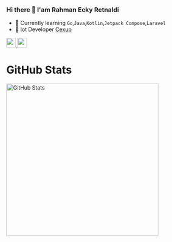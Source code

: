 

### Hi there 👋 I'am Rahman Ecky Retnaldi

- 🔭  Currently learning `Go`,`Java`,`Kotlin`,`Jetpack Compose`,`Laravel`
- 📱  Iot Developer [Cexup](https://cexup.com)

<p>
  <a href="https://www.twitter.com/rahmanecky">
    <img src="https://img.shields.io/badge/twitter-%231DA1F2.svg?&style=for-the-badge&logo=twitter&logoColor=white" height=25>
  </a> 
  <a href="https://www.instagram.com/naky_4u/">
    <img src="https://img.shields.io/badge/instagram-%23E4405F.svg?&style=for-the-badge&logo=instagram&logoColor=white" height=25>
  </a> 
</p>

<h1>GitHub Stats</h1>
<span>
  <img src="https://github-readme-stats.vercel.app/api?username=RahmanEckyRetnaldi&count_private=true&show_icons=true&theme=tokyonight&show_owner=true" alt="GitHub Stats" width=400></span>
<span>
</span>

<!--
**RahmanEckyRetnaldi/RahmanEckyRetnaldi** is a ✨ _special_ ✨ repository because its `README.md` (this file) appears on your GitHub profile.
--> 

